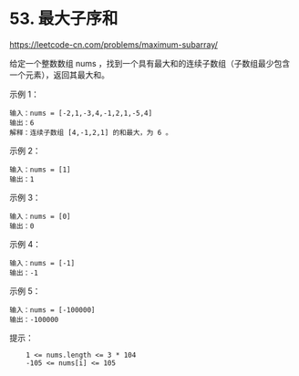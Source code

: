 # 53. 最大子序和
https://leetcode-cn.com/problems/maximum-subarray/

给定一个整数数组 nums ，找到一个具有最大和的连续子数组（子数组最少包含一个元素），返回其最大和。

 

示例 1：
```
输入：nums = [-2,1,-3,4,-1,2,1,-5,4]
输出：6
解释：连续子数组 [4,-1,2,1] 的和最大，为 6 。
```

示例 2：
```
输入：nums = [1]
输出：1
```

示例 3：
```
输入：nums = [0]
输出：0
```

示例 4：
```
输入：nums = [-1]
输出：-1
```

示例 5：
```
输入：nums = [-100000]
输出：-100000
```
 

提示：
```
    1 <= nums.length <= 3 * 104
    -105 <= nums[i] <= 105
```